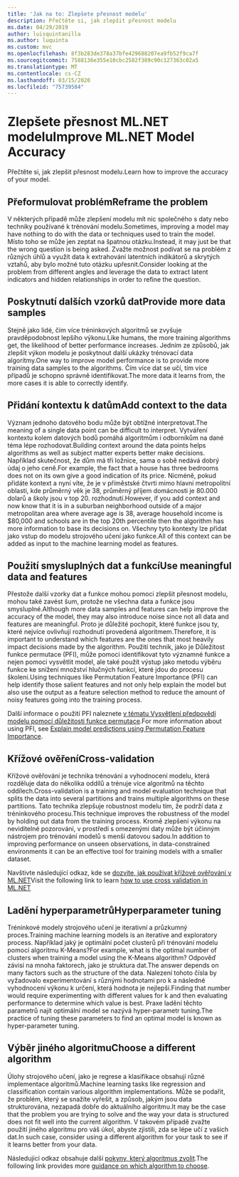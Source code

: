 ```yaml
---
title: 'Jak na to: Zlepšete přesnost modelu'
description: Přečtěte si, jak zlepšit přesnost modelu
ms.date: 04/29/2019
author: luisquintanilla
ms.author: luquinta
ms.custom: mvc
ms.openlocfilehash: 8f3b283de378a37bfe429688207ea9fb52f9ca7f
ms.sourcegitcommit: 7588136e355e10cbc2582f389c90c127363c02a5
ms.translationtype: MT
ms.contentlocale: cs-CZ
ms.lasthandoff: 03/15/2020
ms.locfileid: "75739584"
---
```

# <a name="improve-mlnet-model-accuracy"></a><span data-ttu-id="fd984-103">Zlepšete přesnost ML.NET modelu</span><span class="sxs-lookup"><span data-stu-id="fd984-103">Improve ML.NET Model Accuracy</span></span>

<span data-ttu-id="fd984-104">Přečtěte si, jak zlepšit přesnost modelu.</span><span class="sxs-lookup"><span data-stu-id="fd984-104">Learn how to improve the accuracy of your model.</span></span>

## <a name="reframe-the-problem"></a><span data-ttu-id="fd984-105">Přeformulovat problém</span><span class="sxs-lookup"><span data-stu-id="fd984-105">Reframe the problem</span></span>

<span data-ttu-id="fd984-106">V některých případě může zlepšení modelu mít nic společného s daty nebo techniky používané k trénování modelu.</span><span class="sxs-lookup"><span data-stu-id="fd984-106">Sometimes, improving a model may have nothing to do with the data or techniques used to train the model.</span></span> <span data-ttu-id="fd984-107">Místo toho se může jen zeptat na špatnou otázku.</span><span class="sxs-lookup"><span data-stu-id="fd984-107">Instead, it may just be that the wrong question is being asked.</span></span> <span data-ttu-id="fd984-108">Zvažte možnost podívat se na problém z různých úhlů a využít data k extrahování latentních indikátorů a skrytých vztahů, aby bylo možné tuto otázku upřesnit.</span><span class="sxs-lookup"><span data-stu-id="fd984-108">Consider looking at the problem from different angles and leverage the data to extract latent indicators and hidden relationships in order to refine the question.</span></span>

## <a name="provide-more-data-samples"></a><span data-ttu-id="fd984-109">Poskytnutí dalších vzorků dat</span><span class="sxs-lookup"><span data-stu-id="fd984-109">Provide more data samples</span></span>

<span data-ttu-id="fd984-110">Stejně jako lidé, čím více tréninkových algoritmů se zvyšuje pravděpodobnost lepšího výkonu.</span><span class="sxs-lookup"><span data-stu-id="fd984-110">Like humans, the more training algorithms get, the likelihood of better performance increases.</span></span> <span data-ttu-id="fd984-111">Jedním ze způsobů, jak zlepšit výkon modelu je poskytnout další ukázky trénovací data algoritmy.</span><span class="sxs-lookup"><span data-stu-id="fd984-111">One way to improve model performance is to provide more training data samples to the algorithms.</span></span> <span data-ttu-id="fd984-112">Čím více dat se učí, tím více případů je schopno správně identifikovat.</span><span class="sxs-lookup"><span data-stu-id="fd984-112">The more data it learns from, the more cases it is able to correctly identify.</span></span>

## <a name="add-context-to-the-data"></a><span data-ttu-id="fd984-113">Přidání kontextu k datům</span><span class="sxs-lookup"><span data-stu-id="fd984-113">Add context to the data</span></span>

<span data-ttu-id="fd984-114">Význam jednoho datového bodu může být obtížné interpretovat.</span><span class="sxs-lookup"><span data-stu-id="fd984-114">The meaning of a single data point can be difficult to interpret.</span></span> <span data-ttu-id="fd984-115">Vytváření kontextu kolem datových bodů pomáhá algoritmům i odborníkům na dané téma lépe rozhodovat.</span><span class="sxs-lookup"><span data-stu-id="fd984-115">Building context around the data points helps algorithms as well as subject matter experts better make decisions.</span></span> <span data-ttu-id="fd984-116">Například skutečnost, že dům má tři ložnice, sama o sobě nedává dobrý údaj o jeho ceně.</span><span class="sxs-lookup"><span data-stu-id="fd984-116">For example, the fact that a house has three bedrooms does not on its own give a good indication of its price.</span></span> <span data-ttu-id="fd984-117">Nicméně, pokud přidáte kontext a nyní víte, že je v příměstské čtvrti mimo hlavní metropolitní oblasti, kde průměrný věk je 38, průměrný příjem domácnosti je 80.000 dolarů a školy jsou v top 20. rozhodnutí.</span><span class="sxs-lookup"><span data-stu-id="fd984-117">However, if you add context and now know that it is in a suburban neighborhood outside of a major metropolitan area where average age is 38, average household income is $80,000 and schools are in the top 20th percentile then the algorithm has more information to base its decisions on.</span></span> <span data-ttu-id="fd984-118">Všechny tyto kontexty lze přidat jako vstup do modelu strojového učení jako funkce.</span><span class="sxs-lookup"><span data-stu-id="fd984-118">All of this context can be added as input to the machine learning model as features.</span></span>

## <a name="use-meaningful-data-and-features"></a><span data-ttu-id="fd984-119">Použití smysluplných dat a funkcí</span><span class="sxs-lookup"><span data-stu-id="fd984-119">Use meaningful data and features</span></span>

<span data-ttu-id="fd984-120">Přestože další vzorky dat a funkce mohou pomoci zlepšit přesnost modelu, mohou také zavést šum, protože ne všechna data a funkce jsou smysluplné.</span><span class="sxs-lookup"><span data-stu-id="fd984-120">Although more data samples and features can help improve the accuracy of the model, they may also introduce noise since not all data and features are meaningful.</span></span> <span data-ttu-id="fd984-121">Proto je důležité pochopit, které funkce jsou ty, které nejvíce ovlivňují rozhodnutí provedená algoritmem.</span><span class="sxs-lookup"><span data-stu-id="fd984-121">Therefore, it is important to understand which features are the ones that most heavily impact decisions made by the algorithm.</span></span> <span data-ttu-id="fd984-122">Použití technik, jako je Důležitost funkce permutace (PFI), může pomoci identifikovat tyto významné funkce a nejen pomoci vysvětlit model, ale také použít výstup jako metodu výběru funkce ke snížení množství hlučných funkcí, které jdou do procesu školení.</span><span class="sxs-lookup"><span data-stu-id="fd984-122">Using techniques like Permutation Feature Importance (PFI) can help identify those salient features and not only help explain the model but also use the output as a feature selection method to reduce the amount of noisy features going into the training process.</span></span>

<span data-ttu-id="fd984-123">Další informace o použití PFI naleznete [v tématu Vysvětlení předpovědí modelu pomocí důležitosti funkce permutace](../how-to-guides/explain-machine-learning-model-permutation-feature-importance-ml-net.md).</span><span class="sxs-lookup"><span data-stu-id="fd984-123">For more information about using PFI, see [Explain model predictions using Permutation Feature Importance](../how-to-guides/explain-machine-learning-model-permutation-feature-importance-ml-net.md).</span></span>

## <a name="cross-validation"></a><span data-ttu-id="fd984-124">Křížové ověření</span><span class="sxs-lookup"><span data-stu-id="fd984-124">Cross-validation</span></span>

<span data-ttu-id="fd984-125">Křížové ověřování je technika trénování a vyhodnocení modelu, která rozděluje data do několika oddílů a trénuje více algoritmů na těchto oddílech.</span><span class="sxs-lookup"><span data-stu-id="fd984-125">Cross-validation is a training and model evaluation technique that splits the data into several partitions and trains multiple algorithms on these partitions.</span></span> <span data-ttu-id="fd984-126">Tato technika zlepšuje robustnost modelu tím, že podrží data z tréninkového procesu.</span><span class="sxs-lookup"><span data-stu-id="fd984-126">This technique improves the robustness of the model by holding out data from the training process.</span></span> <span data-ttu-id="fd984-127">Kromě zlepšení výkonu na neviditelné pozorování, v prostředí s omezenými daty může být účinným nástrojem pro trénování modelů s menší datovou sadou.</span><span class="sxs-lookup"><span data-stu-id="fd984-127">In addition to improving performance on unseen observations, in data-constrained environments it can be an effective tool for training models with a smaller dataset.</span></span>

<span data-ttu-id="fd984-128">Navštivte následující odkaz, kde se [dozvíte, jak používat křížové ověřování v ML.NET](../how-to-guides/train-machine-learning-model-cross-validation-ml-net.md)</span><span class="sxs-lookup"><span data-stu-id="fd984-128">Visit the following link to learn [how to use cross validation in ML.NET](../how-to-guides/train-machine-learning-model-cross-validation-ml-net.md)</span></span>

## <a name="hyperparameter-tuning"></a><span data-ttu-id="fd984-129">Ladění hyperparametrů</span><span class="sxs-lookup"><span data-stu-id="fd984-129">Hyperparameter tuning</span></span>

<span data-ttu-id="fd984-130">Tréninkové modely strojového učení je iterativní a průzkumný proces.</span><span class="sxs-lookup"><span data-stu-id="fd984-130">Training machine learning models is an iterative and exploratory process.</span></span> <span data-ttu-id="fd984-131">Například jaký je optimální počet clusterů při trénování modelu pomocí algoritmu K-Means?</span><span class="sxs-lookup"><span data-stu-id="fd984-131">For example, what is the optimal number of clusters when training a model using the K-Means algorithm?</span></span> <span data-ttu-id="fd984-132">Odpověď závisí na mnoha faktorech, jako je struktura dat.</span><span class="sxs-lookup"><span data-stu-id="fd984-132">The answer depends on many factors such as the structure of the data.</span></span> <span data-ttu-id="fd984-133">Nalezení tohoto čísla by vyžadovalo experimentování s různými hodnotami pro k a následné vyhodnocení výkonu k určení, která hodnota je nejlepší.</span><span class="sxs-lookup"><span data-stu-id="fd984-133">Finding that number would require experimenting with different values for k and then evaluating performance to determine which value is best.</span></span> <span data-ttu-id="fd984-134">Praxe ladění těchto parametrů najít optimální model se nazývá hyper-parametr tuning.</span><span class="sxs-lookup"><span data-stu-id="fd984-134">The practice of tuning these parameters to find an optimal model is known as hyper-parameter tuning.</span></span>

## <a name="choose-a-different-algorithm"></a><span data-ttu-id="fd984-135">Výběr jiného algoritmu</span><span class="sxs-lookup"><span data-stu-id="fd984-135">Choose a different algorithm</span></span>

<span data-ttu-id="fd984-136">Úlohy strojového učení, jako je regrese a klasifikace obsahují různé implementace algoritmů.</span><span class="sxs-lookup"><span data-stu-id="fd984-136">Machine learning tasks like regression and classification contain various algorithm implementations.</span></span> <span data-ttu-id="fd984-137">Může se podařit, že problém, který se snažíte vyřešit, a způsob, jakým jsou data strukturována, nezapadá dobře do aktuálního algoritmu.</span><span class="sxs-lookup"><span data-stu-id="fd984-137">It may be the case that the problem you are trying to solve and the way your data is structured does not fit well into the current algorithm.</span></span> <span data-ttu-id="fd984-138">V takovém případě zvažte použití jiného algoritmu pro váš úkol, abyste zjistili, zda se lépe učí z vašich dat.</span><span class="sxs-lookup"><span data-stu-id="fd984-138">In such case, consider using a different algorithm for your task to see if it learns better from your data.</span></span>

<span data-ttu-id="fd984-139">Následující odkaz obsahuje další [pokyny, který algoritmus zvolit](../how-to-choose-an-ml-net-algorithm.md).</span><span class="sxs-lookup"><span data-stu-id="fd984-139">The following link provides more [guidance on which algorithm to choose](../how-to-choose-an-ml-net-algorithm.md).</span></span>

